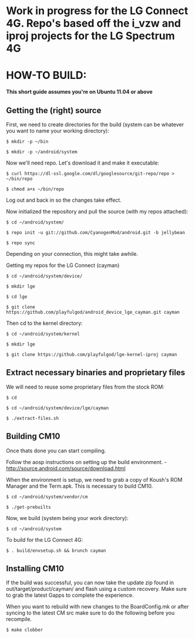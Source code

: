 Work in progress for the LG Connect 4G. Repo's based off the i_vzw and iproj projects for the LG Spectrum 4G
=============

HOW-TO BUILD:
=============

**This short guide assumes you're on Ubuntu 11.04 or above**

Getting the (right) source
--------------------------

First, we need to create directories for the build (system can be whatever you want to name your working directory):

    $ mkdir -p ~/bin

    $ mkdir -p ~/android/system

Now we'll need repo. Let's download it and make it executable:

    $ curl https://dl-ssl.google.com/dl/googlesource/git-repo/repo > ~/bin/repo

    $ chmod a+x ~/bin/repo

Log out and back in so the changes take effect.

Now initialized the repository and pull the source (with my repos attached):

    $ cd ~/android/system/
    
    $ repo init -u git://github.com/CyanogenMod/android.git -b jellybean
    
    $ repo sync

Depending on your connection, this might take awhile.

Getting my repos for the LG Connect (cayman)
	
	$ cd ~/android/system/device/

	$ mkdir lge

	$ cd lge

	$ git clone https://github.com/playfulgod/android_device_lge_cayman.git cayman

Then cd to the kernel directory:

	$ cd ~/android/system/kernel

	$ mkdir lge

	$ git clone https://github.com/playfulgod/lge-kernel-iproj cayman

Extract necessary binaries and proprietary files 
------------------------------------------------

We will need to reuse some proprietary files from the stock ROM:

    $ cd
    
    $ cd ~/android/system/device/lge/cayman
    
    $ ./extract-files.sh

Building CM10
-------------
Once thats done you can start compiling.

Follow the aosp instructions on setting up the build environment. - http://source.android.com/source/download.html

When the environment is setup, we need to grab a copy of Koush's ROM Manager and the Term.apk. This is necessary to build CM10.

    $ cd ~/android/system/vendor/cm

    $ ./get-prebuilts

Now, we build (system being your work directory):

    $ cd ~/android/system

To build for the LG Connect 4G:
    
    $ . build/envsetup.sh && brunch cayman


Installing CM10
---------------
If the build was successful, you can now take the update zip found in out/target/product/cayman/ and flash using a custom recovery. Make sure to grab the latest Gapps to complete the experience.

When you want to rebuild with new changes to the BoardConfig.mk or after syncing to the latest CM src make sure to do the following before you recompile.

    $ make clobber



